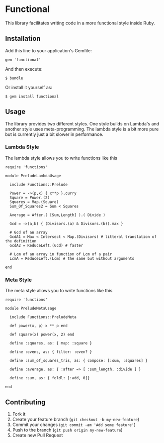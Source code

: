 # Functional

This library facilitates writing code in a more functional style inside Ruby.

## Installation

Add this line to your application's Gemfile:

    gem 'functional'

And then execute:

    $ bundle

Or install it yourself as:

    $ gem install functional

## Usage

The library provides two different styles.
One style builds on Lambda's and another style uses meta-programming.
The lambda style is a bit more pure but is currently just a bit slower in performance.

### Lambda Style

The lambda style allows you to write functions like this

    require 'functions'

    module PreludeLambdaUsage

      include Functions::Prelude

      Power = ->(p,x) { x**p }.curry
      Square = Power.(2)
      Squares = Map.(Square)
      Sum_Of_Squares2 = Sum < Squares

      Average = After.( [Sum,Length] ).( Divide )

      Gcd = ->(a,b) { (Divisors.(a) & Divisors.(b)).max }

      # Gcd of an array
      GcdA1 = Max < Intersect < Map.(Divisors) # litteral translation of the definition
      GcdA2 = ReduceLeft.(Gcd) # faster

      # Lcm of an array in function of Lcm of a pair
      LcmA = ReduceLeft.(Lcm) # the same but without arguments

    end

### Meta Style

The meta style allows you to write functions like this

    require 'functions'

    module PreludeMetaUsage

      include Functions::PreludeMeta

      def power(x, p) x ** p end

      def square(x) power(x, 2) end

      define :squares, as: { map: :square }

      define :evens, as: { filter: :even? }

      define :sum_of_squares_tris, as: { compose: [:sum, :squares] }

      define :average, as: { :after => [ :sum_length, :divide ] }

      define :sum, as: { foldl: [:add, 0]}

    end

## Contributing

1. Fork it
2. Create your feature branch (`git checkout -b my-new-feature`)
3. Commit your changes (`git commit -am 'Add some feature'`)
4. Push to the branch (`git push origin my-new-feature`)
5. Create new Pull Request
